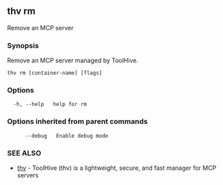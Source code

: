 ## thv rm

Remove an MCP server

### Synopsis

Remove an MCP server managed by ToolHive.

```
thv rm [container-name] [flags]
```

### Options

```
  -h, --help   help for rm
```

### Options inherited from parent commands

```
      --debug   Enable debug mode
```

### SEE ALSO

* [thv](thv.md)	 - ToolHive (thv) is a lightweight, secure, and fast manager for MCP servers

